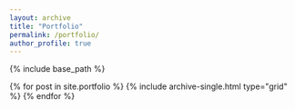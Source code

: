 ```yaml
---
layout: archive
title: "Portfolio"
permalink: /portfolio/
author_profile: true
---
```


{% include base_path %}

<div class="grid__wrapper">
  {% for post in site.portfolio %}
    {% include archive-single.html type="grid" %}
  {% endfor %}
</div>